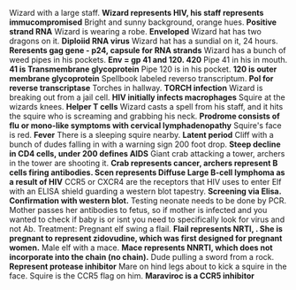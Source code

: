 Wizard with a large staff. **Wizard represents HIV, his staff represents immucompromised**
Bright and sunny background, orange hues. **Positive strand RNA**
Wizard is wearing a robe. **Enveloped**
Wizard hat has two dragons on it. **Diploiid RNA virus**
Wizard hat has a sundial on it, 24 hours. **Reresents gag gene - p24, capsule for RNA strands**
Wizard has a bunch of weed pipes in his pockets. **Env = gp 41 and 120. 420**
Pipe 41 in his in mouth. **41 is Transmembrane glycoprotein**
Pipe 120 is in his pocket. **120 is outer membrane glycoprotein**
Spellbook labeled reverso transcriptum. **Pol for reverse transcriptase**
Torches in hallway. **TORCH infection**
Wizard is breaking out from a jail cell. **HIV initially infects macrophages**
Squire at the wizards knees. **Helper T cells**
Wizard casts a spell from his staff, and it hits the squire who is screaming and grabbing his neck. **Prodrome consists of flu or mono-like symptoms with cervical lymphadenopathy**
Squire's face is red. **Fever**
There is a sleeping squire nearby. **Latent period**
Cliff with a bunch of dudes falling in with a warning sign 200 foot drop. **Steep decline in CD4 cells, under 200 defines AIDS**
Giant crab attacking a tower, archers in the tower are shooting it. **Crab represents cancer, archers represent B cells firing antibodies. Scen represents Diffuse Large B-cell lymphoma as a result of HIV**
CCR5 or CXCR4 are the receptors that HIV uses to enter
Elf with an ELISA shield guarding a western blot tapestry. **Screening via Elisa. Confirmation with western blot.**
Testing neonate needs to be done by PCR. Mother passes her antibodies to fetus, so if mother is infected and you wanted to check if baby is or isnt you need to specifically look for virus and not Ab.
Treatment:
Pregnant elf swing a flail. **Flail represents NRTI, . She is pregnant to represent zidovudine, which was first designed for pregnant women.**
Male elf with a mace. **Mace represents NNRTI, which does not incorporate into the chain (no chain).**
Dude pulling a sword from a rock. **Represent protease inhibitor**
Mare on hind legs about to kick a squire in the face. Squire is the CCR5 flag on him. **Maraviroc is a CCR5 inhibitor**

